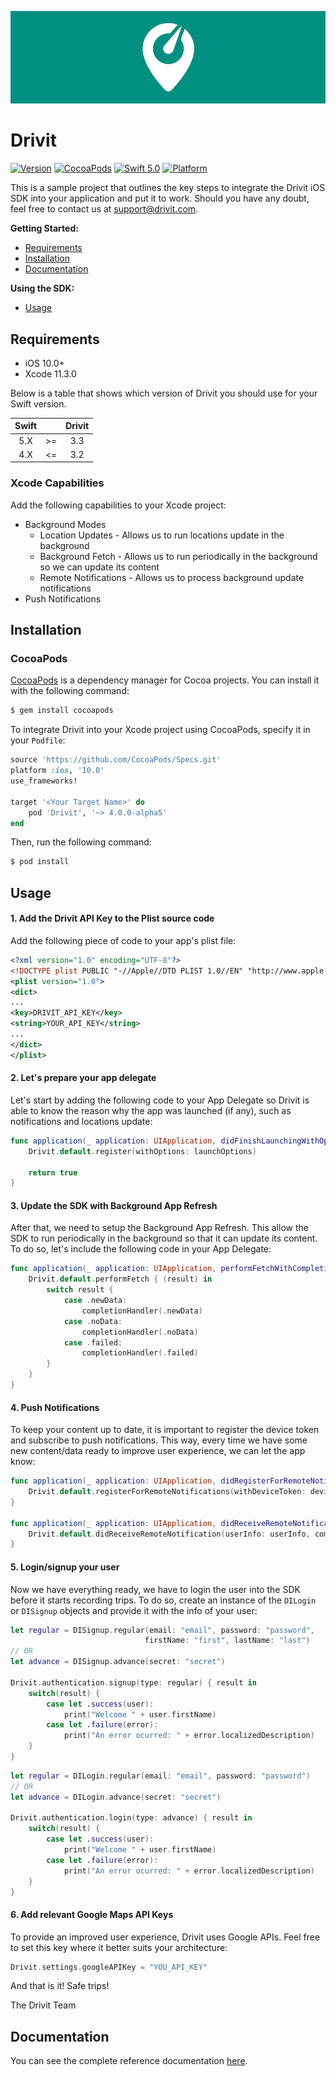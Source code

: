 <p align="center">
  <img src="https://github.com/drivitapp/ios-sdk-sample/blob/master/logo.jpg?raw=true" />
</p>

# Drivit

[![Version](https://img.shields.io/badge/Pod-4.0.0--alpha5-blue.svg?style=flat)](https://github.com/drivitapp/ios-sdk-sample/releases/latest) [![CocoaPods](https://img.shields.io/badge/CocoaPods-compatible-success?style=flat)](https://github.com/CocoaPods/CocoaPods) [![Swift 5.0](https://img.shields.io/badge/Swift-5.0-orange?style=flat)](https://developer.apple.com/swift/) [![Platform](https://img.shields.io/badge/Platform-iOS-lightgrey.svg?style=flat)](https://img.shields.io/badge/Platform-iOS-lightgrey.svg)

This is a sample project that outlines the key steps to integrate the Drivit iOS SDK into your application and put it to work. Should you have any doubt, feel free to contact us at support@drivit.com.

**Getting Started:**

- [Requirements](#requirements)
- [Installation](#installation)
- [Documentation](#documentation)

**Using the SDK:**

- [Usage](#usage)

## Requirements

- iOS 10.0+
- Xcode 11.3.0

Below is a table that shows which version of Drivit you should use for your Swift version.

Swift |    | Drivit 
:---: | :------:|:---: 
5.X   | >= | 3.3 
4.X | <= | 3.2 

### Xcode Capabilities

Add the following capabilities to your Xcode project:

- Background Modes
  - Location Updates - Allows us to run locations update in the background
  - Background Fetch - Allows us to run periodically in the background so we can update its content
  - Remote Notifications - Allows us to process background update notifications
- Push Notifications

## Installation

### CocoaPods

[CocoaPods](https://cocoapods.org) is a dependency manager for Cocoa projects. You can install it with the following command:

```bash
$ gem install cocoapods
```

To integrate Drivit into your Xcode project using CocoaPods, specify it in your `Podfile`:

```ruby
source 'https://github.com/CocoaPods/Specs.git'
platform :ios, '10.0'
use_frameworks!

target '<Your Target Name>' do
    pod 'Drivit', '~> 4.0.0-alpha5'
end
```

Then, run the following command:

```bash
$ pod install
```

## Usage

#### 1. Add the Drivit API Key to the Plist source code

Add the following piece of code to your app's plist file:

```xml
<?xml version="1.0" encoding="UTF-8"?>
<!DOCTYPE plist PUBLIC "-//Apple//DTD PLIST 1.0//EN" "http://www.apple.com/DTDs/PropertyList-1.0.dtd">
<plist version="1.0">
<dict>
...
<key>DRIVIT_API_KEY</key>
<string>YOUR_API_KEY</string>
...
</dict>
</plist>
```


#### 2. Let's prepare your app delegate
Let's start by adding the following code to your App Delegate so Drivit is able to know the reason why the app was launched (if any), such as notifications and locations update:
```swift
func application(_ application: UIApplication, didFinishLaunchingWithOptions launchOptions: [UIApplicationLaunchOptionsKey: Any]?) -> Bool {
	Drivit.default.register(withOptions: launchOptions)

	return true
}
```


#### 3. Update the SDK with Background App Refresh
After that, we need to setup the Background App Refresh. This allow the SDK to run periodically in the background so that it can update its content. To do so, let's include the following code in your App Delegate:
```swift
func application(_ application: UIApplication, performFetchWithCompletionHandler completionHandler: @escaping (UIBackgroundFetchResult) -> Void) {
	Drivit.default.performFetch { (result) in
		switch result {
			case .newData:
				completionHandler(.newData)
			case .noData:
				completionHandler(.noData)
			case .failed:
				completionHandler(.failed)
		}
	}
}
```


#### 4. Push Notifications

To keep your content up to date, it is important to register the device token and subscribe to push notifications. This way, every time we have some new content/data ready to improve user experience, we can let the app know:

```swift
func application(_ application: UIApplication, didRegisterForRemoteNotificationsWithDeviceToken deviceToken: Data) {
	Drivit.default.registerForRemoteNotifications(withDeviceToken: deviceToken)
}

func application(_ application: UIApplication, didReceiveRemoteNotification userInfo: [AnyHashable: Any], fetchCompletionHandler completionHandler: @escaping (UIBackgroundFetchResult) -> Void) {
	Drivit.default.didReceiveRemoteNotification(userInfo: userInfo, completionHandler: completionHandler)
}
```


#### 5. Login/signup your user

Now we have everything ready, we have to login the user into the SDK before it starts recording trips.
To do so, create an instance of the ```DILogin``` or ```DISignup``` objects and provide it with the info of your user:

```swift
let regular = DISignup.regular(email: "email", password: "password",
                              firstName: "first", lastName: "last")
// OR
let advance = DISignup.advance(secret: "secret")

Drivit.authentication.signup(type: regular) { result in                
	switch(result) {
		case let .success(user): 
			print("Welcome " + user.firstName)
		case let .failure(error): 
			print("An error ocurred: " + error.localizedDescription)
	}
}
```
```swift
let regular = DILogin.regular(email: "email", password: "password")
// OR
let advance = DILogin.advance(secret: "secret")

Drivit.authentication.login(type: advance) { result in                
	switch(result) {
		case let .success(user): 
			print("Welcome " + user.firstName)
		case let .failure(error): 
			print("An error ocurred: " + error.localizedDescription)
	}
}
```


#### 6. Add relevant Google Maps API Keys

To provide an improved user experience, Drivit uses Google APIs. Feel free to set this key where it better suits your architecture:

```swift
Drivit.settings.googleAPIKey = "YOU_API_KEY"
```


And that is it! Safe trips!

The Drivit Team

## Documentation

You can see the complete reference documentation [here](https://drivitapp.github.io/ios-sdk-sample/).

